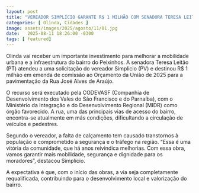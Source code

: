 ```yaml
---
layout: post
title: "VEREADOR SIMPLÍCIO GARANTE R$ 1 MILHÃO COM SENADORA TERESA LEITÃO PARA PAVIMENTAÇÃO EM PEIXINHOS"
categories: [ Olinda, Cidades ]
image: assets/images/2025/agosto/11/01.jpg
date:   2025-08-11 18:26:00 -0300
tags: [ featured]
---
```

Olinda vai receber um importante investimento para melhorar a mobilidade urbana e a infraestrutura do bairro do Peixinhos. A senadora Teresa Leitão (PT) atendeu a uma solicitação do vereador Simplicio (PV) e destinou R$ 1 milhão em emenda de comissão ao Orçamento da União de 2025 para a pavimentação da Rua José Alves de Araújo.

O recurso será executado pela CODEVASF (Companhia de Desenvolvimento dos Vales do São Francisco e do Parnaíba), com o Ministério da Integração e do Desenvolvimento Regional (MIDR) como órgão favorecido. A rua, uma das principais vias de acesso do bairro, encontra-se atualmente em más condições, dificultando a circulação de veículos e pedestres.

Segundo o vereador, a falta de calçamento tem causado transtornos à população e comprometido a segurança e o tráfego na região. “Essa é uma vitória da comunidade, que há anos reivindica melhorias. Com essa obra, vamos garantir mais mobilidade, segurança e dignidade para os moradores”, destacou Simplício.

A expectativa é que, com o início das obras, a via seja completamente requalificada, contribuindo para o desenvolvimento local e valorização do bairro.